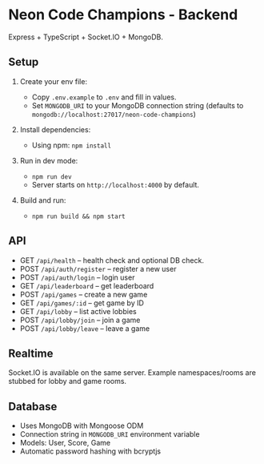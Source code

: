 # Neon Code Champions - Backend

Express + TypeScript + Socket.IO + MongoDB.

## Setup

1. Create your env file:
   - Copy `.env.example` to `.env` and fill in values.
   - Set `MONGODB_URI` to your MongoDB connection string (defaults to `mongodb://localhost:27017/neon-code-champions`)

2. Install dependencies:
   - Using npm: `npm install`

3. Run in dev mode:
   - `npm run dev`
   - Server starts on `http://localhost:4000` by default.

4. Build and run:
   - `npm run build && npm start`

## API
- GET `/api/health` – health check and optional DB check.
- POST `/api/auth/register` – register a new user
- POST `/api/auth/login` – login user
- GET `/api/leaderboard` – get leaderboard
- POST `/api/games` – create a new game
- GET `/api/games/:id` – get game by ID
- GET `/api/lobby` – list active lobbies
- POST `/api/lobby/join` – join a game
- POST `/api/lobby/leave` – leave a game

## Realtime
Socket.IO is available on the same server. Example namespaces/rooms are stubbed for lobby and game rooms.

## Database
- Uses MongoDB with Mongoose ODM
- Connection string in `MONGODB_URI` environment variable
- Models: User, Score, Game
- Automatic password hashing with bcryptjs
